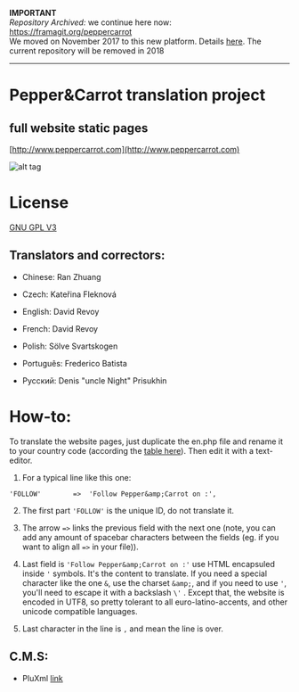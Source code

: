 **IMPORTANT**  
_Repository Archived:_ we continue here now: https://framagit.org/peppercarrot  
We moved on November 2017 to this new platform. Details [here](https://www.peppercarrot.com/en/article429/mega-maintenance). The current repository will be removed in 2018

---


# Pepper&Carrot translation project
## full website static pages
[http://www.peppercarrot.com](http://www.peppercarrot.com)

![alt tag](http://www.peppercarrot.com/data/images/lab/2015-03-02_tuto-translation/2015-03-01_g_about-website.jpg)


License
=======

[GNU GPL V3](http://www.gnu.org/copyleft/gpl.html)

## Translators and correctors:
* Chinese: Ran Zhuang

* Czech: Kateřina Fleknová

* English: David Revoy

* French: David Revoy

* Polish: Sölve Svartskogen

* Português: Frederico Batista

* Русский: Denis "uncle Night" Prisukhin


How-to:
========

To translate the website pages, just duplicate the en.php file and rename it to your country code (according the [table here](http://www.w3schools.com/tags/ref_language_codes.asp)). Then edit it with a text-editor.

1. For a typical line like this one:

``` 'FOLLOW'        =>  'Follow Pepper&amp;Carrot on :', ```

2. The first part ``` 'FOLLOW' ```  is the unique ID, do not translate it.

3. The arrow ``` => ``` links the previous field with the next one (note, you can add any amount of spacebar characters between the fields (eg. if you want to align all ``` => ``` in your file)).

4. Last field is ```'Follow Pepper&amp;Carrot on :'``` use HTML encapsuled inside ```'``` symbols. It's the content to translate. If you need a special character like the one ```&```, use the charset ```&amp;```, and if you need to use ```'```, you'll need to escape it with a backslash ```\'``` . Except that, the website is encoded in UTF8, so pretty tolerant to all euro-latino-accents, and other unicode compatible languages.

5. Last character in the line is ```,``` and mean the line is over.


## C.M.S:

* PluXml
[link](http://www.pluxml.org/)
